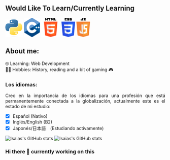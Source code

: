 <div align="justify">

## Would Like To Learn/Currently Learning

<a><img src="images/Python-logo.png" width="55" height="55"></a>
<a><img src="images/C++.png" width="50" height="60"></a>
<a><img src="images/HTML-logo.png" width="60" height="60"></a>
<a><img src="images/CSS3-logo.png" width="43" height="60"></a>
<a><img src="images/js-logo.png" width="43" height="60"></a>

## About me:
🤓 Learning: Web Development</br>
🐱‍👤 Hobbies: History, reading and a bit of gaming 🎮</br>

### Los idiomas:
Creo en la importancia de los idiomas para una profesión que está permanentemente conectada a la globalización, actualmente este es el estado de mi estudio:

* [X] Español (Nativo)
* [x] Inglés/English (B2)
* [X] Japonés/日本語　(Estudiando activamente)

![Isaias's GitHub stats](https://github-readme-stats.vercel.app/api?username=IsaiasTolP&show_icons=true&locale=en&bg_color=f5f5dc&title_color=3cb043&text_color=234F1E&hide_border=true)
![Isaias's GitHub stats](https://github-readme-stats.vercel.app/api?username=IsaiasTolP&show_icons=true&theme=highcontrast&locale=ja&text_color=ffffff&title_color=ff0000&icon_color=ffff00&hide_border=true)

### Hi there 👋 currently working on this

</div>

<!--
**IsaiasTolP/IsaiasTolP** is a ✨ _special_ ✨ repository because its `README.md` (this file) appears on your GitHub profile.

Here are some ideas to get you started:

- 🔭 I’m currently working on ...
- 🌱 I’m currently learning ...
- 👯 I’m looking to collaborate on ...
- 🤔 I’m looking for help with ...
- 💬 Ask me about ...
- 📫 How to reach me: ...
- 😄 Pronouns: ...
- ⚡ Fun fact: ...
-->
